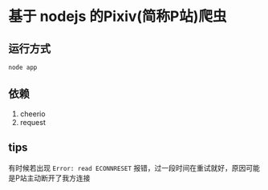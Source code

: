 # 基于 nodejs 的Pixiv(简称P站)爬虫

## 运行方式

```
node app
```

## 依赖

1. cheerio
2. request

## tips
有时候若出现 `Error: read ECONNRESET` 报错，过一段时间在重试就好，原因可能是P站主动断开了我方连接